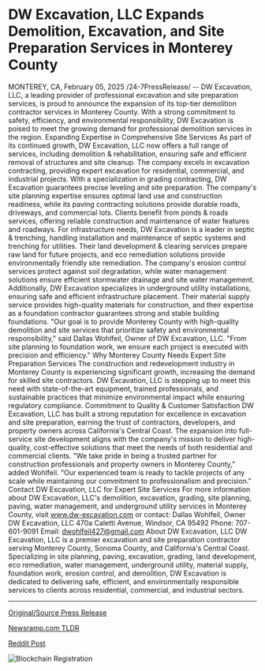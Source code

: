 # DW Excavation, LLC Expands Demolition, Excavation, and Site Preparation Services in Monterey County

MONTEREY, CA, February 05, 2025 /24-7PressRelease/ -- DW Excavation, LLC, a leading provider of professional excavation and site preparation services, is proud to announce the expansion of its top-tier demolition contractor services in Monterey County. With a strong commitment to safety, efficiency, and environmental responsibility, DW Excavation is poised to meet the growing demand for professional demolition services in the region.  Expanding Expertise in Comprehensive Site Services  As part of its continued growth, DW Excavation, LLC now offers a full range of services, including demolition & rehabilitation, ensuring safe and efficient removal of structures and site cleanup. The company excels in excavation contracting, providing expert excavation for residential, commercial, and industrial projects.  With a specialization in grading contracting, DW Excavation guarantees precise leveling and site preparation. The company's site planning expertise ensures optimal land use and construction readiness, while its paving contracting solutions provide durable roads, driveways, and commercial lots. Clients benefit from ponds & roads services, offering reliable construction and maintenance of water features and roadways.  For infrastructure needs, DW Excavation is a leader in septic & trenching, handling installation and maintenance of septic systems and trenching for utilities. Their land development & clearing services prepare raw land for future projects, and eco remediation solutions provide environmentally friendly site remediation.  The company's erosion control services protect against soil degradation, while water management solutions ensure efficient stormwater drainage and site water management. Additionally, DW Excavation specializes in underground utility installations, ensuring safe and efficient infrastructure placement. Their material supply service provides high-quality materials for construction, and their expertise as a foundation contractor guarantees strong and stable building foundations.  "Our goal is to provide Monterey County with high-quality demolition and site services that prioritize safety and environmental responsibility," said Dallas Wohlfeil, Owner of DW Excavation, LLC. "From site planning to foundation work, we ensure each project is executed with precision and efficiency."  Why Monterey County Needs Expert Site Preparation Services  The construction and redevelopment industry in Monterey County is experiencing significant growth, increasing the demand for skilled site contractors. DW Excavation, LLC is stepping up to meet this need with state-of-the-art equipment, trained professionals, and sustainable practices that minimize environmental impact while ensuring regulatory compliance.  Commitment to Quality & Customer Satisfaction  DW Excavation, LLC has built a strong reputation for excellence in excavation and site preparation, earning the trust of contractors, developers, and property owners across California's Central Coast. The expansion into full-service site development aligns with the company's mission to deliver high-quality, cost-effective solutions that meet the needs of both residential and commercial clients.  "We take pride in being a trusted partner for construction professionals and property owners in Monterey County," added Wohlfeil. "Our experienced team is ready to tackle projects of any scale while maintaining our commitment to professionalism and precision."  Contact DW Excavation, LLC for Expert Site Services  For more information about DW Excavation, LLC's demolition, excavation, grading, site planning, paving, water management, and underground utility services in Monterey County, visit www.dw-excavation.com or contact:  Dallas Wohlfeil, Owner  DW Excavation, LLC 470a Caletti Avenue, Windsor, CA 95492 Phone: 707-601-9091 Email: dwohlfeil427@gmail.com  About DW Excavation, LLC  DW Excavation, LLC is a premier excavation and site preparation contractor serving Monterey County, Sonoma County, and California's Central Coast. Specializing in site planning, paving, excavation, grading, land development, eco remediation, water management, underground utility, material supply, foundation work, erosion control, and demolition, DW Excavation is dedicated to delivering safe, efficient, and environmentally responsible services to clients across residential, commercial, and industrial sectors. 

---

[Original/Source Press Release](https://www.24-7pressrelease.com/press-release/519440/dw-excavation-llc-expands-demolition-excavation-and-site-preparation-services-in-monterey-county)
                    

[Newsramp.com TLDR](https://newsramp.com/curated-news/dw-excavation-llc-expands-demolition-services-in-monterey-county/b721decc38ef109f388743078e651282) 

 



[Reddit Post](https://www.reddit.com/r/newsramp/comments/1iih5qz/dw_excavation_llc_expands_demolition_services_in/) 



![Blockchain Registration](https://cdn.newsramp.app/24-7PressRelease/qrcode/252/5/ableo66b.webp)